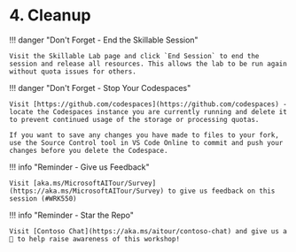 # 4. Cleanup

!!! danger "Don't Forget - End the Skillable Session"

    Visit the Skillable Lab page and click `End Session` to end the session and release all resources. This allows the lab to be run again without quota issues for others.


!!! danger "Don't Forget - Stop Your Codespaces"
    
    Visit [https://github.com/codespaces](https://github.com/codespaces) - locate the Codespaces instance you are currently running and delete it to prevent continued usage of the storage or processing quotas.

    If you want to save any changes you have made to files to your fork, use the Source Control tool in VS Code Online to commit and push your changes before you delete the Codespace.

!!! info "Reminder - Give us Feedback"

    Visit [aka.ms/MicrosoftAITour/Survey](https://aka.ms/MicrosoftAITour/Survey) to give us feedback on this session (#WRK550)

!!! info "Reminder - Star the Repo"

    Visit [Contoso Chat](https://aka.ms/aitour/contoso-chat) and give us a 🌟 to help raise awareness of this workshop!
